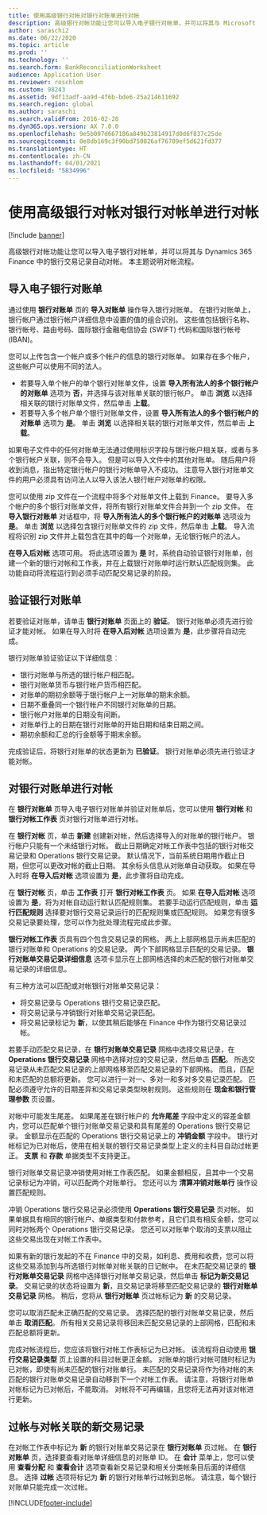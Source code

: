 ```yaml
---
title: 使用高级银行对帐对银行对账单进行对帐
description: 高级银行对帐功能让您可以导入电子银行对帐单，并可以将其与 Microsoft Dynamics 365 Finance 中的银行交易记录自动对帐。 本主题说明对帐流程。
author: saraschi2
ms.date: 06/22/2020
ms.topic: article
ms.prod: ''
ms.technology: ''
ms.search.form: BankReconciliationWorksheet
audience: Application User
ms.reviewer: roschlom
ms.custom: 98243
ms.assetid: 9df13adf-aa9d-4f6b-bde6-25a214611692
ms.search.region: global
ms.author: saraschi
ms.search.validFrom: 2016-02-28
ms.dyn365.ops.version: AX 7.0.0
ms.openlocfilehash: 9e5b097d667186a849b23814917d0d6f837c25de
ms.sourcegitcommit: 0e8db169c3f90bd750826af76709ef5d621fd377
ms.translationtype: HT
ms.contentlocale: zh-CN
ms.lasthandoff: 04/01/2021
ms.locfileid: "5834996"
---
```

# <a name="reconcile-bank-statements-by-using-advanced-bank-reconciliation"></a>使用高级银行对帐对银行对帐单进行对帐

[!include [banner](../includes/banner.md)]

高级银行对帐功能让您可以导入电子银行对帐单，并可以将其与 Dynamics 365 Finance 中的银行交易记录自动对帐。 本主题说明对帐流程。  

<a name="import-an-electronic-bank-statement"></a>导入电子银行对账单
-----------------------------------

通过使用 **银行对账单** 页的 **导入对账单** 操作导入银行对账单。 在银行对账单上，银行帐户通过银行帐户详细信息中设置的值的组合识别。 这些值包括银行名称、银行帐号、路由号码、国际银行金融电信协会 (SWIFT) 代码和国际银行帐号 (IBAN)。 

您可以上传包含一个帐户或多个帐户的信息的银行对账单。 如果存在多个帐户，这些帐户可以使用不同的法人。

-   若要导入单个帐户的单个银行对账单文件，设置 **导入所有法人的多个银行帐户的对账单** 选项为 **否**，并选择与该对账单关联的银行帐户。 单击 **浏览** 以选择相关联的银行对账单文件，然后单击 **上载**。
-   若要导入多个帐户单个银行对账单文件，设置 **导入所有法人的多个银行帐户的对账单** 选项为 **是**。 单击 **浏览** 以选择相关联的银行对账单文件，然后单击 **上载**。

如果电子文件中的任何对账单无法通过使用标识字段与银行帐户相关联，或者与多个银行帐户关联，则不会导入。 但是可以导入文件中的其他对账单。 随后用户将收到消息，指出特定银行帐户的银行对帐单导入不成功。 注意导入银行对账单文件的用户必须具有访问法人以导入该法人银行帐户对账单的权限。 

您可以使用 zip 文件在一个流程中将多个对账单文件上载到 Finance。 要导入多个帐户的多个银行对账单文件，将所有银行对账单文件合并到一个 zip 文件。 在 **导入银行对账单** 对话框中，将 **导入所有法人的多个银行帐户的对账单** 选项设为 **是**。 单击 **浏览** 以选择包含银行对账单文件的 zip 文件，然后单击 **上载**。 导入流程将识别 zip 文件并上载包含在其中的每一个对账单，无论银行帐户的法人。

**在导入后对帐** 选项可用。 将此选项设置为 **是** 时，系统自动验证银行对账单，创建一个新的银行对帐和工作表，并在上载银行对账单时运行默认匹配规则集。 此功能自动将流程运行到必须手动匹配交易记录的阶段。

## <a name="validate-the-bank-statement"></a>验证银行对账单
若要验证对账单，请单击 **银行对账单** 页面上的 **验证**。 银行对账单必须先进行验证才能对帐。 如果在导入时将 **在导入后对帐** 选项设置为 **是**，此步骤将自动完成。 

银行对账单验证验证以下详细信息︰

-   银行对账单与所选的银行帐户相匹配。
-   银行对账单货币与银行帐户货币相匹配。
-   对账单的期初余额等于银行帐户上一对账单的期末余额。
-   日期不重叠同一个银行帐户不同银行对账单的日期。
-   银行帐户对账单的日期没有间断。
-   对账单行上的日期在银行对账单的开始日期和结束日期之间。
-   期初余额和汇总的行金额等于期末余额。

完成验证后，将银行对账单的状态更新为 **已验证**。 银行对账单必须先进行验证才能对帐。

## <a name="reconcile-the-bank-statement"></a>对银行对账单进行对帐
在 **银行对账单** 页导入电子银行对账单并验证对账单后，您可以使用 **银行对帐** 和 **银行对帐工作表** 页对银行对账单进行对帐。 

在 **银行对帐** 页，单击 **新建** 创建新对帐，然后选择导入的对账单的银行帐户。 银行帐户只能有一个未结银行对帐。 截止日期确定对帐工作表中包括的银行对帐交易记录和 Operations 银行交易记录。 默认情况下，当前系统日期用作截止日期，但您可以更改对帐的截止日期。 其余标头信息从对账单自动获取。 如果在导入时将 **在导入后对帐** 选项设置为 **是**，此步骤将自动完成。 

在 **银行对帐** 页，单击 **工作表** 打开 **银行对帐工作表** 页。 如果 **在导入后对帐** 选项设置为 **是**，将为对帐自动运行默认匹配规则集。 若要手动运行匹配规则，单击 **运行匹配规则** 选择要对银行交易记录运行的匹配规则集或匹配规则。 如果您有很多交易记录要处理，您可以作为批处理流程完成此步骤。 

**银行对帐工作表** 页具有四个包含交易记录的网格。 两上上部网格显示尚未匹配的银行对账单和 Operations 的交易记录。 两个下部网格显示匹配的交易记录。 **银行对账单交易记录详细信息** 选项卡显示在上部网格选择的未匹配的银行对账单交易记录的详细信息。 

有三种方法可以匹配或对帐银行对账单交易记录：

-   将交易记录与 Operations 银行交易记录匹配。
-   将交易记录与冲销银行对账单交易记录匹配。
-   将交易记录标记为 **新**，以使其稍后能够在 Finance 中作为银行交易记录过帐。

若要手动匹配交易记录，在 **银行对账单交易记录** 网格中选择交易记录，在 **Operations 银行交易记录** 网格中选择对应的交易记录，然后单击 **匹配**。 所选交易记录从未匹配交易记录的上部网格移至匹配交易记录的下部网格。 而且，匹配和未匹配的总额将更新。 您可以进行一对一、多对一和多对多交易记录匹配。 匹配必须遵守允许的日期差异和交易记录类型映射规则。 这些规则在 **现金和银行管理参数** 页设置。

对帐中可能发生尾差。 如果尾差在银行帐户的 **允许尾差** 字段中定义的容差金额内，您可以匹配单个银行对账单交易记录和具有尾差的 Operations 银行交易记录。 金额显示在匹配的 Operations 银行交易记录上的 **冲销金额** 字段中。 银行对帐标记为已对帐后，使用在相关联的银行交易记录类型上定义的主科目自动过帐更正。 **支票** 和 **存款** 单据类型不支持更正。 

银行对账单交易记录冲销使用对帐工作表匹配。 如果金额相反，且其中一个交易记录标记为冲销，可以匹配两个对账单行。 您还可以为 **清算冲销对账单行** 操作设置匹配规则。

冲销 Operations 银行交易记录必须使用 **Operations 银行交易记录** 页对帐。 如果单据具有相同的银行帐户、单据类型和付款参考，且它们具有相反金额，您可以同时对帐两个 Operations 银行交易记录。 您还可以对账单个取消的支票以阻止这些交易出现在对帐工作表中。 

如果有新的银行发起的不在 Finance 中的交易，如利息、费用和收费，您可以将这些交易添加到与所选银行对帐单对帐关联的日记帐中。 在未匹配交易记录的 **银行对账单交易记录** 网格中选择银行对账单交易记录，然后单击 **标记为新交易记录**。 交易记录的状态将设置为 **新**，且交易记录将移至匹配交易记录的 **银行对账单交易记录** 网格。 稍后，您将从 **银行对账单** 页过帐标记为 **新** 的交易记录。 

您可以取消匹配未正确匹配的交易记录。 选择匹配的银行对账单交易记录，然后单击 **取消匹配**。 所有相关交易记录将移回未匹配交易记录的上部网格，匹配和未匹配总额将更新。 

完成对帐流程后，您应该将银行对帐工作表标记为已对帐。  该流程将自动使用 **银行交易记录类型** 页上设置的科目过帐更正金额。  对账单的银行对帐可随时标记为已对帐，即使有尚未匹配的银行对账单行。  未匹配的交易记录将作为待对帐的未匹配的银行对账单交易记录自动移到下一个对帐工作表。  请注意，将银行对账单对帐标记为已对帐后，不能取消。  对帐将不可再编辑，且您将无法再对该对帐进行更新。

## <a name="post-new-transactions-that-are-associated-with-the-reconciliation"></a>过帐与对帐关联的新交易记录
在对帐工作表中标记为 **新** 的银行对账单交易记录在 **银行对账单** 页过帐。 在 **银行对账单** 页，选择要查看对账单详细信息的对账单 ID。 在 **会计** 菜单上，您可以使用 **查看分配** 和 **查看会计** 选项查看新交易记录和相关分类帐条目后面的详细信息。 选择 **过帐** 选项将标记为 **新** 的银行对账单行过帐到总帐。 请注意，每个银行对账单只能完成一次过帐。





[!INCLUDE[footer-include](../../includes/footer-banner.md)]